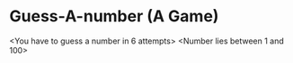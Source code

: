 # Guess-A-number (A Game)
 <You have to guess a number in 6 attempts>
 <Number lies between 1 and 100>
